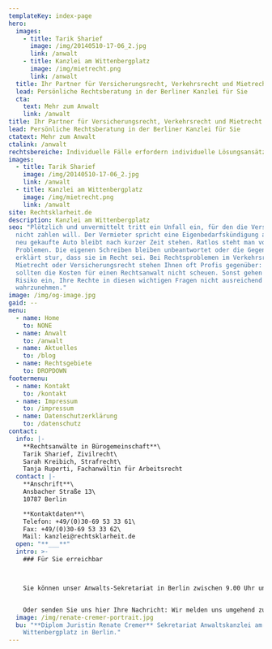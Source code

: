 ```yaml
---
templateKey: index-page
hero:
  images:
    - title: Tarik Sharief
      image: /img/20140510-17-06_2.jpg
      link: /anwalt
    - title: Kanzlei am Wittenbergplatz
      image: /img/mietrecht.png
      link: /anwalt
  title: Ihr Partner für Versicherungsrecht, Verkehrsrecht und Mietrecht
  lead: Persönliche Rechtsberatung in der Berliner Kanzlei für Sie
  cta:
    text: Mehr zum Anwalt
    link: /anwalt
title: Ihr Partner für Versicherungsrecht, Verkehrsrecht und Mietrecht
lead: Persönliche Rechtsberatung in der Berliner Kanzlei für Sie
ctatext: Mehr zum Anwalt
ctalink: /anwalt
rechtsbereiche: Individuelle Fälle erfordern individuelle Lösungsansätze
images:
  - title: Tarik Sharief
    image: /img/20140510-17-06_2.jpg
    link: /anwalt
  - title: Kanzlei am Wittenbergplatz
    image: /img/mietrecht.png
    link: /anwalt
site: Rechtsklarheit.de
description: Kanzlei am Wittenbergplatz
seo: "Plötzlich und unvermittelt tritt ein Unfall ein, für den die Versicherung
  nicht zahlen will. Der Vermieter spricht eine Eigenbedarfskündigung aus. Das
  neu gekaufte Auto bleibt nach kurzer Zeit stehen. Ratlos steht man vor diesen
  Problemen. Die eigenen Schreiben bleiben unbeantwortet oder die Gegenseite
  erklärt stur, dass sie im Recht sei. Bei Rechtsproblemen im Verkehrsrecht,
  Mietrecht oder Versicherungsrecht stehen Ihnen oft Profis gegenüber: Sie
  sollten die Kosten für einen Rechtsanwalt nicht scheuen. Sonst gehen Sie das
  Risiko ein, Ihre Rechte in diesen wichtigen Fragen nicht ausreichend
  wahrzunehmen."
image: /img/og-image.jpg
gaid: --
menu:
  - name: Home
    to: NONE
  - name: Anwalt
    to: /anwalt
  - name: Aktuelles
    to: /blog
  - name: Rechtsgebiete
    to: DROPDOWN
footermenu:
  - name: Kontakt
    to: /kontakt
  - name: Impressum
    to: /impressum
  - name: Datenschutzerklärung
    to: /datenschutz
contact:
  info: |-
    **Rechtsanwälte in Bürogemeinschaft**\
    Tarik Sharief, Zivilrecht\
    Sarah Kreibich, Strafrecht\
    Tanja Ruperti, Fachanwältin für Arbeitsrecht
  contact: |-
    **Anschrift**\
    Ansbacher Straße 13\
    10787 Berlin

    **Kontaktdaten**\
    Telefon: +49/(0)30-69 53 33 61\
    Fax: +49/(0)30-69 53 33 62\
    Mail: kanzlei@rechtsklarheit.de
  open: "**___**"
  intro: >-
    ### Für Sie erreichbar



    Sie können unser Anwalts-Sekretariat in Berlin zwischen 9.00 Uhr und 12.00 Uhr und 15.00 Uhr bis 18.00 Uhr telefonisch erreichen.


    Oder senden Sie uns hier Ihre Nachricht: Wir melden uns umgehend zurück. Bitte beachten Sie, dass der Anwalt für Sie wichtige Fristen erst nach der Mandatsübernahmebestätigung und Erhalt sämtlicher wesentlicher Unterlagen beachten wird. Der Anwalt wird also erst nach einer Mandatsvereinbarung für Sie tätig werden.
  image: /img/renate-cremer-portrait.jpg
  bu: "**Diplom Juristin Renate Cremer** Sekretariat Anwaltskanzlei am
    Wittenbergplatz in Berlin."
---
```


